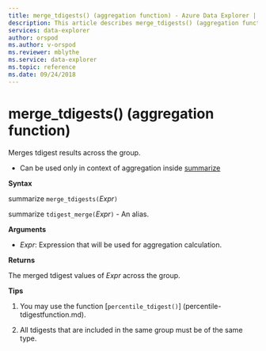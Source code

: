 ```yaml
---
title: merge_tdigests() (aggregation function) - Azure Data Explorer | Microsoft Docs
description: This article describes merge_tdigests() (aggregation function) in Azure Data Explorer.
services: data-explorer
author: orspod
ms.author: v-orspod
ms.reviewer: mblythe
ms.service: data-explorer
ms.topic: reference
ms.date: 09/24/2018
---
```

# merge_tdigests() (aggregation function)

Merges tdigest results across the group. 

* Can be used only in context of aggregation inside [summarize](summarizeoperator.md)

**Syntax**

summarize `merge_tdigests(`*Expr*`)`

summarize `tdigest_merge(`*Expr*`)` - An alias.

**Arguments**

* *Expr*: Expression that will be used for aggregation calculation. 

**Returns**

The merged tdigest values of *Expr* across the group.
 

**Tips**

1) You may use the function [`percentile_tdigest()`] (percentile-tdigestfunction.md).

2) All tdigests that are included in the same group must be of the same type.